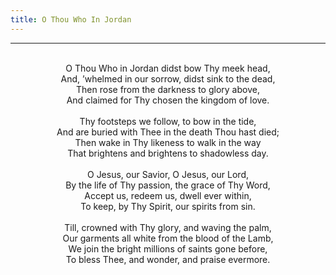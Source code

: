 ```yaml
---
title: O Thou Who In Jordan
---
```


---
<center>
<br/>
O Thou Who in Jordan didst bow Thy meek head,<br/>
And, ’whelmed in our sorrow, didst sink to the dead,<br/>
Then rose from the darkness to glory above,<br/>
And claimed for Thy chosen the kingdom of love.<br/>
<br/>
Thy footsteps we follow, to bow in the tide,<br/>
And are buried with Thee in the death Thou hast died;<br/>
Then wake in Thy likeness to walk in the way<br/>
That brightens and brightens to shadowless day.<br/>
<br/>
O Jesus, our Savior, O Jesus, our Lord,<br/>
By the life of Thy passion, the grace of Thy Word,<br/>
Accept us, redeem us, dwell ever within,<br/>
To keep, by Thy Spirit, our spirits from sin.<br/>
<br/>
Till, crowned with Thy glory, and waving the palm,<br/>
Our garments all white from the blood of the Lamb,<br/>
We join the bright millions of saints gone before,<br/>
To bless Thee, and wonder, and praise evermore.<br/>

</center>